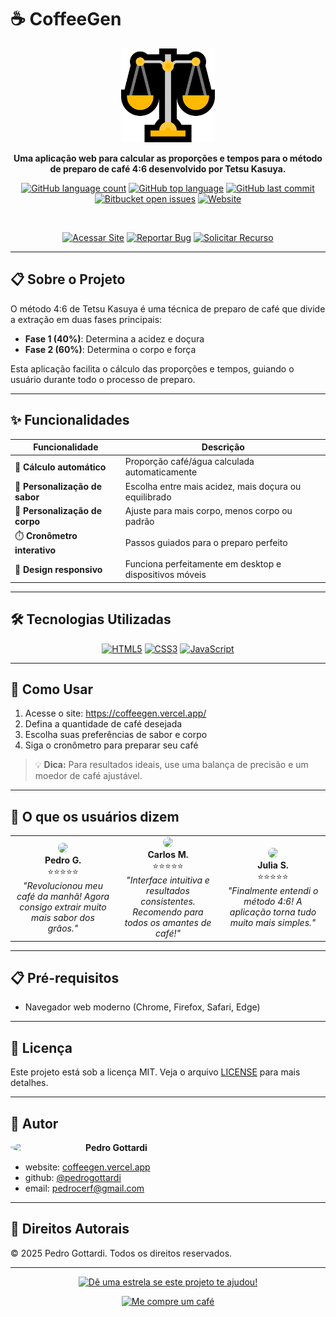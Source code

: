 # ☕ CoffeeGen

<div align="center">
  
<img src="images/balance.png" alt="CoffeeGen Logo" width="150"/>

**Uma aplicação web para calcular as proporções e tempos para o método de preparo de café 4:6 desenvolvido por Tetsu Kasuya.**

[![GitHub language count](https://img.shields.io/github/languages/count/pedrogottardi/tetsukasuya?style=for-the-badge)](https://github.com/pedrogottardi/tetsukasuya)
[![GitHub top language](https://img.shields.io/github/languages/top/pedrogottardi/tetsukasuya?style=for-the-badge)](https://github.com/pedrogottardi/tetsukasuya)
[![GitHub last commit](https://img.shields.io/github/last-commit/pedrogottardi/tetsukasuya?style=for-the-badge)](https://github.com/pedrogottardi/tetsukasuya/commits)
[![Bitbucket open issues](https://img.shields.io/github/issues/pedrogottardi/tetsukasuya?style=for-the-badge)](https://github.com/pedrogottardi/tetsukasuya/issues)
[![Website](https://img.shields.io/website?url=https%3A%2F%2Fcoffeegen.vercel.app&style=for-the-badge&logo=vercel&logoColor=white)](https://coffeegen.vercel.app)

<br>

<a href="https://coffeegen.vercel.app/" target="_blank"><img src="https://img.shields.io/badge/🌐_Acessar_Site-4285F4?style=for-the-badge" alt="Acessar Site"/></a>
<a href="https://github.com/pedrogottardi/tetsukasuya/issues" target="_blank"><img src="https://img.shields.io/badge/📝_Reportar_Bug-FF5252?style=for-the-badge" alt="Reportar Bug"/></a>
<a href="https://github.com/pedrogottardi/tetsukasuya/issues" target="_blank"><img src="https://img.shields.io/badge/✨_Solicitar_Recurso-00C853?style=for-the-badge" alt="Solicitar Recurso"/></a>

</div>

---

## 📋 Sobre o Projeto

O método 4:6 de Tetsu Kasuya é uma técnica de preparo de café que divide a extração em duas fases principais:

- **Fase 1 (40%)**: Determina a acidez e doçura
- **Fase 2 (60%)**: Determina o corpo e força

Esta aplicação facilita o cálculo das proporções e tempos, guiando o usuário durante todo o processo de preparo.

---

## ✨ Funcionalidades

| Funcionalidade | Descrição |
|----------------|-----------|
| 🧮 **Cálculo automático** | Proporção café/água calculada automaticamente |
| 🍋 **Personalização de sabor** | Escolha entre mais acidez, mais doçura ou equilibrado |
| 💪 **Personalização de corpo** | Ajuste para mais corpo, menos corpo ou padrão |
| ⏱️ **Cronômetro interativo** | Passos guiados para o preparo perfeito |
| 📱 **Design responsivo** | Funciona perfeitamente em desktop e dispositivos móveis |

---

## 🛠️ Tecnologias Utilizadas

<div align="center">
  
[![HTML5](https://img.shields.io/badge/HTML5-E34F26?style=for-the-badge&logo=html5&logoColor=white)](https://developer.mozilla.org/pt-BR/docs/Web/HTML)
[![CSS3](https://img.shields.io/badge/CSS3-1572B6?style=for-the-badge&logo=css3&logoColor=white)](https://developer.mozilla.org/pt-BR/docs/Web/CSS)
[![JavaScript](https://img.shields.io/badge/JavaScript-F7DF1E?style=for-the-badge&logo=javascript&logoColor=black)](https://developer.mozilla.org/pt-BR/docs/Web/JavaScript)

</div>

---

## 🚀 Como Usar

1. Acesse o site: <a href="https://coffeegen.vercel.app/" target="_blank">https://coffeegen.vercel.app/</a>
2. Defina a quantidade de café desejada
3. Escolha suas preferências de sabor e corpo
4. Siga o cronômetro para preparar seu café

> 💡 **Dica:** Para resultados ideais, use uma balança de precisão e um moedor de café ajustável.

---

## 💬 O que os usuários dizem

<div align="center">
  <table>
    <tr>
      <td width="33%" align="center">
        <img src="https://api.dicebear.com/6.x/avataaars/svg?seed=Pedro" width="80" style="border-radius:50%"/>
        <br>
        <b>Pedro G.</b>
        <br>
        ⭐⭐⭐⭐⭐
        <br>
        <i>"Revolucionou meu café da manhã! Agora consigo extrair muito mais sabor dos grãos."</i>
      </td>
      <td width="33%" align="center">
        <img src="https://api.dicebear.com/6.x/avataaars/svg?seed=Jake" width="80" style="border-radius:50%"/>
        <br>
        <b>Carlos M.</b>
        <br>
        ⭐⭐⭐⭐⭐
        <br>
        <i>"Interface intuitiva e resultados consistentes. Recomendo para todos os amantes de café!"</i>
      </td>
      <td width="33%" align="center">
        <img src="https://api.dicebear.com/6.x/avataaars/svg?seed=Julia" width="80" style="border-radius:50%"/>
        <br>
        <b>Julia S.</b>
        <br>
        ⭐⭐⭐⭐⭐
        <br>
        <i>"Finalmente entendi o método 4:6! A aplicação torna tudo muito mais simples."</i>
      </td>
    </tr>
  </table>
</div>

---

## 📋 Pré-requisitos

- Navegador web moderno (Chrome, Firefox, Safari, Edge)

---

## 📝 Licença

Este projeto está sob a licença MIT. Veja o arquivo <a href="LICENSE" target="_blank">LICENSE</a> para mais detalhes.

---

## 👤 Autor

<img align="left" src="https://github.com/pedrogottardi.png" width="100" style="border-radius:50%;margin-right:20px;"/>

**Pedro Gottardi**

- website: <a href="https://coffeegen.vercel.app/" target="_blank">coffeegen.vercel.app</a>
- github: <a href="https://github.com/pedrogottardi" target="_blank">@pedrogottardi</a>
- email: <a href="mailto:pedrocerf@gmail.com" target="_blank">pedrocerf@gmail.com</a>



---

## 📄 Direitos Autorais

© 2025 Pedro Gottardi. Todos os direitos reservados.

---

<div align="center">
  
<a href="https://github.com/pedrogottardi/tetsukasuya" target="_blank"><img src="https://img.shields.io/badge/⭐️_Dê_uma_estrela-FFD700?style=for-the-badge" alt="Dê uma estrela se este projeto te ajudou!"/></a>

<a href="https://ko-fi.com/pedrogott" target="_blank"><img src="https://img.shields.io/badge/Me%20compre%20um%20café-FF5E5B?style=for-the-badge&logo=ko-fi&logoColor=white" alt="Me compre um café" /></a>

</div>